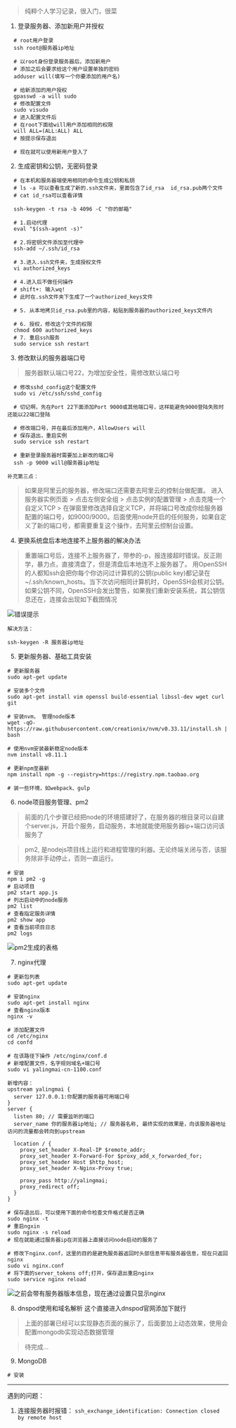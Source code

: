 
> 纯粹个人学习记录，很入门，很菜

1. 登录服务器、添加新用户并授权
```shell
  # root用户登录
  ssh root@服务器ip地址
  
  # 以root身份登录服务器后，添加新用户
  # 添加之后会要求给这个用户设置单独的密码
  adduser will(填写一个你要添加的用户名)

  # 给新添加的用户授权
  gpasswd -a will sudo
  # 修改配置文件
  sudo visudo
  # 进入配置文件后
  # 在root下面给will用户添加相同的权限
  will ALL=(ALL:ALL) ALL
  # 按提示保存退出

  # 现在就可以使用新用户登入了
```

2. 生成密钥和公钥，无密码登录
```shell
  # 在本机和服务器端使用相同的命令生成公钥和私钥
  # ls -a 可以查看生成了新的.ssh文件夹，里面包含了id_rsa  id_rsa.pub两个文件
  # cat id_rsa可以查看详情
  
  ssh-keygen -t rsa -b 4096 -C "你的邮箱" 

  # 1.启动代理
  eval "$(ssh-agent -s)"

  # 2.将密钥文件添加至代理中
  ssh-add ~/.ssh/id_rsa

  # 3.进入.ssh文件夹，生成授权文件
  vi authorized_keys

  # 4.进入后不做任何操作
  # shift+: 输入wq!
  # 此时在.ssh文件夹下生成了一个authorized_keys文件

  # 5. 从本地拷贝id_rsa.pub里的内容，粘贴到服务器的authorized_keys文件内

  # 6. 授权，修改这个文件的权限
  chmod 600 authorized_keys
  # 7. 重启ssh服务
  sudo service ssh restart
```

3. 修改默认的服务器端口号
> 服务器默认端口号22，为增加安全性，需修改默认端口号
```shell
  # 修改sshd_config这个配置文件
  sudo vi /etc/ssh/sshd_config
  
  # 切记啊，先在Port 22下面添加Port 9000或其他端口号，这样能避免9000登陆失败时还能以22端口登陆

  # 修改端口号，并在最后添加用户，AllowUsers will
  # 保存退出，重启实例
  sudo service ssh restart
  
  # 重新登录服务器时需要加上新改的端口号
  ssh -p 9000 will@服务器ip地址

```

`补充第三点：`
> 如果是阿里云的服务器，修改端口还需要去阿里云的控制台做配置。
进入服务器实例页面 > 点击左侧安全组 > 点击实例的配置管理 > 点击克隆一个自定义TCP > 在弹窗里修改选择自定义TCP，并将端口号改成你给服务器配置的端口号，如9000/9000。后面使用node开启的任何服务，如果自定义了新的端口号，都需要重复这个操作，去阿里云控制台设置。

4. 更换系统盘后本地连接不上服务器的解决办法
> 重置端口号后，连接不上服务器了，带参的-p，报连接超时错误。反正刚学，暴力点，直接清盘了，但是清盘后本地连不上服务器了。
用OpenSSH的人都知ssh会把你每个你访问过计算机的公钥(public key)都记录在~/.ssh/known_hosts。当下次访问相同计算机时，OpenSSH会核对公钥。如果公钥不同，OpenSSH会发出警告，如果我们重新安装系统，其公钥信息还在，连接会出现如下截图情况

![错误提示](https://upload-images.jianshu.io/upload_images/3161597-b2b4f191b3b8c213.png?imageMogr2/auto-orient/strip%7CimageView2/2/w/1240)

`解决方法：`
```shell
ssh-keygen -R 服务器ip地址
```

5. 更新服务器、基础工具安装
```shell
# 更新服务器
sudo apt-get update

# 安装多个文件
sudo apt-get install vim openssl build-essential libssl-dev wget curl git

# 安装nvm， 管理node版本
wget -qO- https://raw.githubusercontent.com/creationix/nvm/v0.33.11/install.sh | bash

# 使用nvm安装最新稳定node版本
nvm install v8.11.1

# 更新npm至最新
npm install npm -g --registry=https://registry.npm.taobao.org

# 装一些环境，如webpack、gulp
```

6. node项目服务管理、pm2
> 前面的几个步骤已经把node的环境搭建好了，在服务器的根目录可以自建个server.js，开启个服务，启动服务，本地就能使用服务器ip+端口访问该服务了

> pm2, 是nodejs项目线上运行和进程管理的利器。无论终端关闭与否，该服务除非手动停止，否则一直运行。
```shell
# 安装
npm i pm2 -g
# 启动项目
pm2 start app.js
# 列出启动中的node服务
pm2 list
# 查看指定服务详情
pm2 show app
# 查看当前项目日志
pm2 logs
```
![pm2生成的表格](https://upload-images.jianshu.io/upload_images/3161597-250ce1df9eea6341.png?imageMogr2/auto-orient/strip%7CimageView2/2/w/1240)


7. nginx代理
```shell
# 更新包列表
sudo apt-get update

# 安装nginx
sudo apt-get install nginx
# 查看nginx版本
nginx -v

# 添加配置文件
cd /etc/nginx
cd confd

# 在该路径下操作 /etc/nginx/conf.d
# 新增配置文件，名字规则域名+端口号
sudo vi yalingmai-cn-1100.conf

新增内容：
upstream yalingmai {
  server 127.0.0.1:你配置的服务器可用端口号
}
server {
  listen 80; // 需要监听的端口
  server_name 你的服务器ip地址; // 服务器名称, 最终实现的效果是，向该服务器地址访问的流量都会转向到upstream

  location / {
    proxy_set_header X-Real-IP $remote_addr;
    proxy_set_header X-Forward-For $proxy_add_x_forwarded_for;
    proxy_set_header Host $http_host;
    proxy_set_header X-Nginx-Proxy true;

    proxy_pass http://yalingmai;
    proxy_redirect off;
  }
}

# 保存退出后，可以使用下面的命令检查文件格式是否正确
sudo nginx -t
# 重启ngxin
sudo nginx -s reload
# 现在就能通过服务器ip在浏览器上直接访问node启动的服务了

# 修改下nginx.conf，这里的目的是避免服务器返回时头部信息带有服务器信息，现在只返回nginx
sudo vi nginx.conf
# 将下面的server_tokens off;打开，保存退出重启nginx
sudo service nginx reload
```

![之前会带有服务器版本信息，现在通过设置只显示nginx](https://upload-images.jianshu.io/upload_images/3161597-13f0db7e8d01c1fb.png?imageMogr2/auto-orient/strip%7CimageView2/2/w/1240)


8. dnspod使用和域名解析
这个直接进入dnspod官网添加下就行


> 上面的部署已经可以实现静态页面的展示了，后面要加上动态效果，使用会配置mongodb实现动态数据管理

> 待完成...
9. MongoDB
> 
```shell
# 安装

```

---
遇到的问题：
1. 连接服务器时报错：
`ssh_exchange_identification: Connection closed by remote host`







